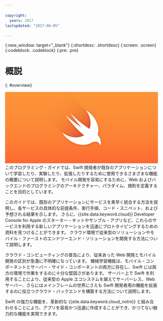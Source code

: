 ```yaml
---

copyright:
  years: 2017
lastupdated: "2017-06-05"

---
```

{:new_window: target="_blank"}
{:shortdesc: .shortdesc}
{:screen: .screen}
{:codeblock: .codeblock}
{:pre: .pre}

# 概説
{: #overview}

![IBM Cloud](images/Swift_graphic.png)
<br>
このプログラミング・ガイドでは、Swift 開発者が既存のアプリケーションについて学習したり、実験したり、拡張したりするために使用できるさまざまな機能の概要について説明します。 モバイル開発を容易にするために、Web およびバックエンドのプログラミングのアーキテクチャー、パラダイム、規則を定義することを目的としています。

このガイドでは、既存のアプリケーションにサービスを素早く統合する方法を説明し、各サービスの具体的な前提条件、実行手順、コード・スニペット、および予想される結果を示します。 さらに、{{site.data.keyword.cloud}} Developer Console for Apple のスターター・キットやサンプル・アプリなど、これらのサービスを利用する新しいアプリケーションを迅速にプロトタイピングするための資料を見つけることができます。 クラウド環境で従来型のソリューションやモバイル・ファーストのエンドツーエンド・ソリューションを開発する方法について説明します。

クラウド・コンピューティングの普及により、従来あった Web 開発とモバイル開発の区別が急激に不明確になっています。 機械学習機能は、モバイル・コンポーネントとサーバー・サイド・コンポーネントの両方に存在し、Swift には両方の環境で作業をするのに十分な堅固さがあります。 サーバー上で Swift を利用することにより、従来型の Apple エコシステムを越えてサーバーレス、Web サーバー、さらにはメインフレームの世界にさえも Swift 開発者用の機能を拡張するのに役立つクラウド・バックエンドを構築する方法について説明します。

Swift の強力な機能を、革新的な {{site.data.keyword.cloud_notm}} と組み合わせることにより、アプリを容易かつ迅速に作成することができ、かつてない魅力的な機能を実現できます。
